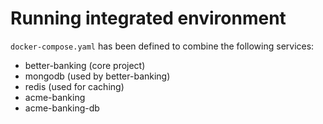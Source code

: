 # Running integrated environment

`docker-compose.yaml` has been defined to combine the following services:

* better-banking (core project)
* mongodb (used by better-banking)
* redis (used for caching)
* acme-banking
* acme-banking-db
